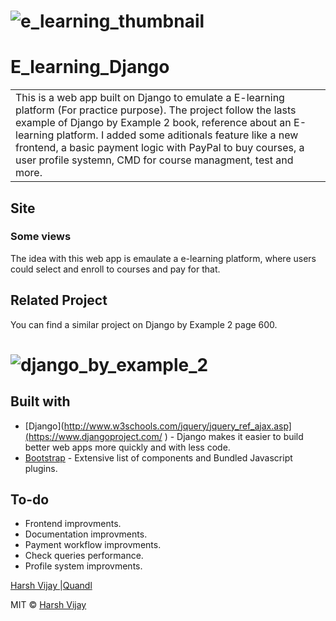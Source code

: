 # ![e_learning_thumbnail](https://github.com/davijhon/e_learning_django/assets/60607067/309aaea8-4282-4f68-a344-adfd328ecd6c)

# E_learning_Django
<table>
<tr>
<td>
  This is a web app built on Django to emulate a E-learning platform (For practice purpose). The project follow the lasts example of Django by Example 2 book, reference about an E-learning platform.
  I added some aditionals feature like a new frontend, a basic payment logic with PayPal to buy courses, a user profile systemn, CMD for course managment, test and more.
</td>
</tr>
</table>


## Site

### Some views
The idea with this web app is emaulate a e-learning platform, where users could select and enroll to courses and pay for that.

## Related Project 
You can find a similar project on Django by Example 2 page 600.

# ![django_by_example_2](https://books.google.co.ve/books/publisher/content?id=IHxeDwAAQBAJ&pg=PP1&img=1&zoom=3&hl=en&bul=1&sig=ACfU3U3QJYYLQsCzbtyuK-zg5KpMvq2O5Q&w=1280)

## Built with 

- [Django](http://www.w3schools.com/jquery/jquery_ref_ajax.asp](https://www.djangoproject.com/ ) - Django makes it easier to build better web apps more quickly and with less code.
- [Bootstrap](http://getbootstrap.com/) - Extensive list of components and  Bundled Javascript plugins.


## To-do
- Frontend improvments.
- Documentation improvments.
- Payment workflow improvments.
- Check queries performance.
- Profile system improvments.


[Harsh Vijay ](https://github.com/iharsh234) |[Quandl](https://www.quandl.com)

MIT © [Harsh Vijay ](https://github.com/iharsh234)

